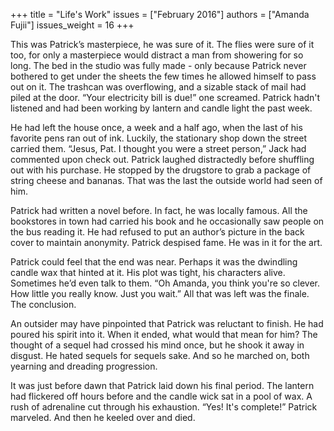 +++
title = "Life's Work"
issues = ["February 2016"]
authors = ["Amanda Fujii"]
issues_weight = 16
+++

This was Patrick’s masterpiece, he was sure of it. The flies were sure of it too, for only a masterpiece would distract a man from showering for so long. The bed in the studio was fully made - only because Patrick never bothered to get under the sheets the few times he allowed himself to pass out on it. The trashcan was overflowing, and a sizable stack of mail had piled at the door. “Your electricity bill is due!” one screamed. Patrick hadn't listened and had been working by lantern and candle light the past week.

He had left the house once, a week and a half ago, when the last of his favorite pens ran out of ink. Luckily, the stationary shop down the street carried them. “Jesus, Pat. I thought you were a street person,” Jack had commented upon check out. Patrick laughed distractedly before shuffling out with his purchase. He stopped by the drugstore to grab a package of string cheese and bananas. That was the last the outside world had seen of him.

Patrick had written a novel before. In fact, he was locally famous. All the bookstores in town had carried his book and he occasionally saw people on the bus reading it. He had refused to put an author’s picture in the back cover to maintain anonymity. Patrick despised fame. He was in it for the art.

Patrick could feel that the end was near. Perhaps it was the dwindling candle wax that hinted at it. His plot was tight, his characters alive. Sometimes he’d even talk to them. “Oh Amanda, you think you're so clever. How little you really know. Just you wait.” All that was left was the finale. The conclusion.

An outsider may have pinpointed that Patrick was reluctant to finish. He had poured his spirit into it. When it ended, what would that mean for him? The thought of a sequel had crossed his mind once, but he shook it away in disgust. He hated sequels for sequels sake. And so he marched on, both yearning and dreading progression.

It was just before dawn that Patrick laid down his final period. The lantern had flickered off hours before and the candle wick sat in a pool of wax. A rush of adrenaline cut through his exhaustion. “Yes! It's complete!” Patrick marveled. And then he keeled over and died.
